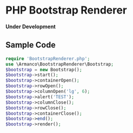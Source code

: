 # PHP Bootstrap Renderer

**Under Development**

## Sample Code
```php
require 'BootstrapRenderer.php';
use \Armanco\BootstrapRenderer\Bootstrap;
$bootstrap = new Bootstrap();
$bootstrap->start();
$bootstrap->containerOpen();
$bootstrap->rowOpen();
$bootstrap->columnOpen('lg', 6);
$bootstrap->alert('TEST');
$bootstrap->columnClose();
$bootstrap->rowClose();
$bootstrap->containerClose();
$bootstrap->end();
$bootstrap->render();
```